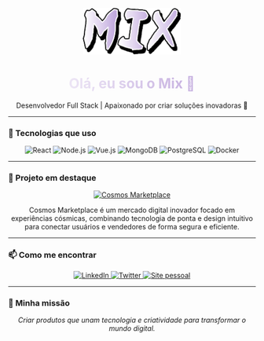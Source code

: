 <p align="center">
  <img src="mix-otsutsuki.png" alt="Mix" width="200px" />
</p>

<p align="center">
  <h1 align="center" style="background: linear-gradient(90deg, #FFFFFF, #B497D6); -webkit-background-clip: text; -webkit-text-fill-color: transparent;">
    Olá, eu sou o Mix 👋
  </h1>
</p>

<p align="center">
  Desenvolvedor Full Stack | Apaixonado por criar soluções inovadoras 🚀
</p>

---

### 🚀 Tecnologias que uso

<p align="center">
  <img src="https://img.shields.io/badge/React-61DAFB?style=for-the-badge&logo=react&logoColor=black" alt="React" />
  <img src="https://img.shields.io/badge/Node.js-339933?style=for-the-badge&logo=node.js&logoColor=white" alt="Node.js" />
  <img src="https://img.shields.io/badge/Vue.js-4FC08D?style=for-the-badge&logo=vue.js&logoColor=white" alt="Vue.js" />
  <img src="https://img.shields.io/badge/MongoDB-47A248?style=for-the-badge&logo=mongodb&logoColor=white" alt="MongoDB" />
  <img src="https://img.shields.io/badge/PostgreSQL-336791?style=for-the-badge&logo=postgresql&logoColor=white" alt="PostgreSQL" />
  <img src="https://img.shields.io/badge/Docker-2496ED?style=for-the-badge&logo=docker&logoColor=white" alt="Docker" />
</p>

---

### 🌌 Projeto em destaque

<p align="center">
  <a href="https://cosmosmarketplace.com" target="_blank" rel="noopener noreferrer">
    <img src="https://img.shields.io/badge/Cosmos_Marketplace-%23007ACC.svg?style=for-the-badge&logo=appveyor&logoColor=white" alt="Cosmos Marketplace" />
  </a>
</p>

<p align="center" style="max-width: 600px; margin: auto;">
  Cosmos Marketplace é um mercado digital inovador focado em experiências cósmicas, combinando tecnologia de ponta e design intuitivo para conectar usuários e vendedores de forma segura e eficiente.
</p>

---

### 📫 Como me encontrar

<p align="center">
  <a href="https://linkedin.com/in/seu-perfil" target="_blank" rel="noopener noreferrer">
    <img src="https://img.shields.io/badge/LinkedIn-%230077B5.svg?style=for-the-badge&logo=linkedin&logoColor=white" alt="LinkedIn" />
  </a>
  <a href="https://twitter.com/seuusuario" target="_blank" rel="noopener noreferrer">
    <img src="https://img.shields.io/badge/Twitter-%231DA1F2.svg?style=for-the-badge&logo=twitter&logoColor=white" alt="Twitter" />
  </a>
  <a href="https://seusite.com" target="_blank" rel="noopener noreferrer">
    <img src="https://img.shields.io/badge/Site-Pessoal-%23FF5733.svg?style=for-the-badge&logo=about.me&logoColor=white" alt="Site pessoal" />
  </a>
</p>

---

### 🎯 Minha missão

<p align="center" style="font-style: italic; max-width: 600px; margin: auto;">
  Criar produtos que unam tecnologia e criatividade para transformar o mundo digital.
</p>
